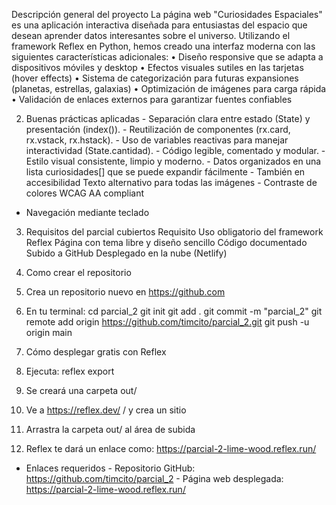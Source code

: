  Descripción general del proyecto 
La página web "Curiosidades Espaciales" es una aplicación interactiva diseñada 
para entusiastas del espacio que desean aprender datos interesantes sobre el 
universo. Utilizando el framework Reflex en Python, hemos creado una interfaz 
moderna con las siguientes características adicionales: 
• Diseño responsive que se adapta a dispositivos móviles y desktop 
• Efectos visuales sutiles en las tarjetas (hover effects) 
• Sistema de categorización para futuras expansiones (planetas, estrellas, 
galaxias) 
• Optimización de imágenes para carga rápida 
• Validación de enlaces externos para garantizar fuentes confiables 

2. Buenas prácticas aplicadas - Separación clara entre estado (State) y presentación (index()). - Reutilización de componentes (rx.card, rx.vstack, rx.hstack). - Uso de variables reactivas para manejar interactividad (State.cantidad). - Código legible, comentado y modular. - Estilo visual consistente, limpio y moderno. - Datos organizados en una lista curiosidades[] que se puede expandir fácilmente - También en accesibilidad Texto alternativo para todas las imágenes - Contraste de colores WCAG AA compliant 
- Navegación mediante teclado

  
3. Requisitos del parcial cubiertos 
Requisito 
Uso obligatorio del framework Reflex 
Página con tema libre y diseño sencillo 
Código documentado 
Subido a GitHub 
Desplegado en la nube (Netlify)

 4. Como crear el repositorio
1. Crea un repositorio nuevo en https://github.com 
2. En tu terminal: 
cd parcial_2 
git init 
git add . 
git commit -m "parcial_2" 
git remote add origin https://github.com/timcito/parcial_2.git 
git push -u origin main


5. Cómo desplegar gratis con Reflex 
1. Ejecuta: reflex export 
2. Se creará una carpeta out/ 
3. Ve a https://reflex.dev/ / y crea un sitio 
4. Arrastra la carpeta out/ al área de subida 
5. Reflex te dará un enlace como: https://parcial-2-lime-wood.reflex.run/
- Enlaces requeridos - Repositorio GitHub: https://github.com/timcito/parcial_2 - Página web desplegada: https://parcial-2-lime-wood.reflex.run/ 
